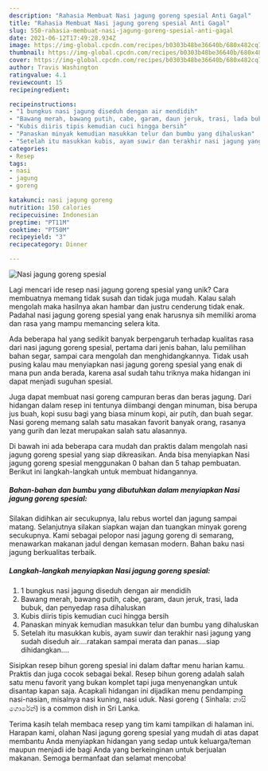 ```yaml
---
description: "Rahasia Membuat Nasi jagung goreng spesial Anti Gagal"
title: "Rahasia Membuat Nasi jagung goreng spesial Anti Gagal"
slug: 550-rahasia-membuat-nasi-jagung-goreng-spesial-anti-gagal
date: 2021-06-12T17:49:28.934Z
image: https://img-global.cpcdn.com/recipes/b0303b48be36640b/680x482cq70/nasi-jagung-goreng-spesial-foto-resep-utama.jpg
thumbnail: https://img-global.cpcdn.com/recipes/b0303b48be36640b/680x482cq70/nasi-jagung-goreng-spesial-foto-resep-utama.jpg
cover: https://img-global.cpcdn.com/recipes/b0303b48be36640b/680x482cq70/nasi-jagung-goreng-spesial-foto-resep-utama.jpg
author: Travis Washington
ratingvalue: 4.1
reviewcount: 15
recipeingredient:

recipeinstructions:
- "1 bungkus nasi jagung diseduh dengan air mendidih"
- "Bawang merah, bawang putih, cabe, garam, daun jeruk, trasi, lada bubuk, dan penyedap rasa dihaluskan"
- "Kubis diiris tipis kemudian cuci hingga bersih"
- "Panaskan minyak kemudian masukkan telur dan bumbu yang dihaluskan"
- "Setelah itu masukkan kubis, ayam suwir dan terakhir nasi jagung yang sudah diseduh air....ratakan sampai merata dan panas....siap dihidangkan...."
categories:
- Resep
tags:
- nasi
- jagung
- goreng

katakunci: nasi jagung goreng 
nutrition: 150 calories
recipecuisine: Indonesian
preptime: "PT11M"
cooktime: "PT50M"
recipeyield: "3"
recipecategory: Dinner

---
```



![Nasi jagung goreng spesial](https://img-global.cpcdn.com/recipes/b0303b48be36640b/680x482cq70/nasi-jagung-goreng-spesial-foto-resep-utama.jpg)

Lagi mencari ide resep nasi jagung goreng spesial yang unik? Cara membuatnya memang tidak susah dan tidak juga mudah. Kalau salah mengolah maka hasilnya akan hambar dan justru cenderung tidak enak. Padahal nasi jagung goreng spesial yang enak harusnya sih memiliki aroma dan rasa yang mampu memancing selera kita.

Ada beberapa hal yang sedikit banyak berpengaruh terhadap kualitas rasa dari nasi jagung goreng spesial, pertama dari jenis bahan, lalu pemilihan bahan segar, sampai cara mengolah dan menghidangkannya. Tidak usah pusing kalau mau menyiapkan nasi jagung goreng spesial yang enak di mana pun anda berada, karena asal sudah tahu triknya maka hidangan ini dapat menjadi suguhan spesial.

Juga dapat membuat nasi goreng campuran beras dan beras jagung. Dari hidangan dalam resep ini tentunya diimbangi dengan minuman, bisa berupa jus buah, kopi susu bagi yang biasa minum kopi, air putih, dan buah segar. Nasi goreng memang salah satu masakan favorit banyak orang, rasanya yang gurih dan lezat merupakan salah satu alasannya.


Di bawah ini ada beberapa cara mudah dan praktis dalam mengolah nasi jagung goreng spesial yang siap dikreasikan. Anda bisa menyiapkan Nasi jagung goreng spesial menggunakan 0 bahan dan 5 tahap pembuatan. Berikut ini langkah-langkah untuk membuat hidangannya.

<!--inarticleads1-->

##### Bahan-bahan dan bumbu yang dibutuhkan dalam menyiapkan Nasi jagung goreng spesial:



Silakan didihkan air secukupnya, lalu rebus wortel dan jagung sampai matang. Selanjutnya silakan siapkan wajan dan tuangkan minyak goreng secukupnya. Kami sebagai pelopor nasi jagung goreng di semarang, menawarkan makanan jadul dengan kemasan modern. Bahan baku nasi jagung berkualitas terbaik. 

<!--inarticleads2-->

##### Langkah-langkah menyiapkan Nasi jagung goreng spesial:

1. 1 bungkus nasi jagung diseduh dengan air mendidih
1. Bawang merah, bawang putih, cabe, garam, daun jeruk, trasi, lada bubuk, dan penyedap rasa dihaluskan
1. Kubis diiris tipis kemudian cuci hingga bersih
1. Panaskan minyak kemudian masukkan telur dan bumbu yang dihaluskan
1. Setelah itu masukkan kubis, ayam suwir dan terakhir nasi jagung yang sudah diseduh air....ratakan sampai merata dan panas....siap dihidangkan....


Sisipkan resep bihun goreng spesial ini dalam daftar menu harian kamu. Praktis dan juga cocok sebagai bekal. Resep bihun goreng adalah salah satu menu favorit yang bukan komplet tapi juga menyenangkan untuk disantap kapan saja. Acapkali hidangan ini dijadikan menu pendamping nasi-nasian, misalnya nasi kuning, nasi uduk. Nasi goreng ( Sinhala: නාසි ගොරේන්) is a common dish in Sri Lanka. 

Terima kasih telah membaca resep yang tim kami tampilkan di halaman ini. Harapan kami, olahan Nasi jagung goreng spesial yang mudah di atas dapat membantu Anda menyiapkan hidangan yang sedap untuk keluarga/teman maupun menjadi ide bagi Anda yang berkeinginan untuk berjualan makanan. Semoga bermanfaat dan selamat mencoba!

